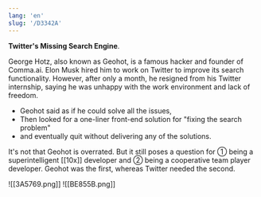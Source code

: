 ```yaml
---
lang: 'en'
slug: '/D3342A'
---
```


**Twitter's Missing Search Engine**.

George Hotz, also known as Geohot, is a famous hacker and founder of Comma.ai. Elon Musk hired him to work on Twitter to improve its search functionality. However, after only a month, he resigned from his Twitter internship, saying he was unhappy with the work environment and lack of freedom.

- Geohot said as if he could solve all the issues,
- Then looked for a one-liner front-end solution for "fixing the search problem"
- and eventually quit without delivering any of the solutions.

It's not that Geohot is overrated. But it still poses a question for ① being a superintelligent [[10x]] developer and ② being a cooperative team player developer. Geohot was the first, whereas Twitter needed the second.

![[3A5769.png]]
![[BE855B.png]]
